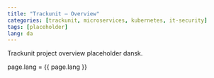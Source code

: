 ```yaml
---
title: "Trackunit — Overview"
categories: [trackunit, microservices, kubernetes, it-security]
tags: [placeholder]
lang: da
---
```

Trackunit project overview placeholder dansk.
<p>page.lang = {{ page.lang }}</p>
